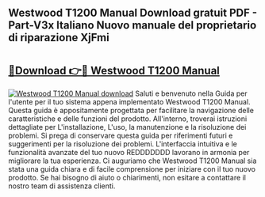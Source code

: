 ## Westwood T1200 Manual Download gratuit PDF - Part-V3x Italiano Nuovo manuale del proprietario di riparazione XjFmi

# <h2><a href="http://dffff8.blite.top/?on=Westwood+T1200+Manual">🔗Download 👉🔴 Westwood T1200 Manual</a></h2>

[![Westwood T1200 Manual download](https://i.imgur.com/lujVjoI.png)](http://dffff8.blite.top/?on=Westwood+T1200+Manual)
Saluti e benvenuto nella Guida per l'utente per il tuo sistema appena implementato Westwood T1200 Manual. Questa guida è appositamente progettata per facilitare la navigazione delle caratteristiche e delle funzioni del prodotto. All'interno, troverai istruzioni dettagliate per L'installazione, L'uso, la manutenzione e la risoluzione dei problemi. Si prega di conservare questa guida per riferimenti futuri e suggerimenti per la risoluzione dei problemi. L'interfaccia intuitiva e le funzionalità avanzate del tuo nuovo REDDDDDDD lavorano in armonia per migliorare la tua esperienza. Ci auguriamo che Westwood T1200 Manual sia stata una guida chiara e di facile comprensione per iniziare con il tuo nuovo prodotto. Se hai bisogno di aiuto o chiarimenti, non esitare a contattare il nostro team di assistenza clienti.
